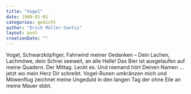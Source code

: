 ```yaml
---
title: "Vogel"
date: 1900-01-01
categories: gedicht
author: "Erich Müller-Santis"
layout: post
creationDate: ""
---
```

Vogel,
Schwarzköpfiger,
Fahrwind meiner Gedanken –
Dein Lachen,
Lachmöwe, dein Schrei
seeweit,
an alle Helle!
Das Bier ist
ausgelaufen
auf meine Quadern.
Der Mittag.
Leckt es.
Und niemand hört
Deinen Namen …
jetzt wo
mein Herz Dir schreibt.
Vogel-Runen
umkränzen mich
und Möwenflug zeichnet
meine Ungeduld in
den langen Tag
der ohne Eile
an meine Mauer ebbt.
